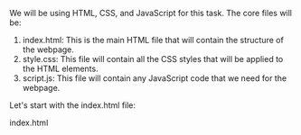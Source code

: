 We will be using HTML, CSS, and JavaScript for this task. The core files will be:

1. index.html: This is the main HTML file that will contain the structure of the webpage.
2. style.css: This file will contain all the CSS styles that will be applied to the HTML elements.
3. script.js: This file will contain any JavaScript code that we need for the webpage.

Let's start with the index.html file:

index.html

